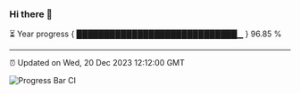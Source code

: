 ### Hi there 👋

⏳ Year progress { █████████████████████████████▁ } 96.85 %

---

⏰ Updated on Wed, 20 Dec 2023 12:12:00 GMT

![Progress Bar CI](https://github.com/Shyam-Makwana/GitHub-Actions-Demo/workflows/Progress%20Bar%20CI/badge.svg)
